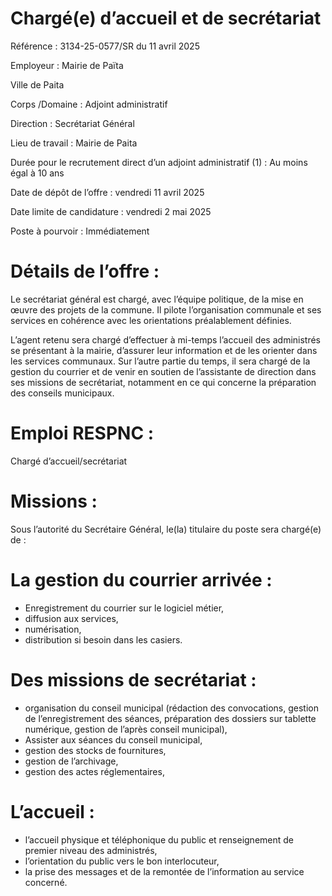 # Chargé(e) d’accueil et de secrétariat

Référence : 3134-25-0577/SR du 11 avril 2025

Employeur : Mairie de Païta

Ville de Paita

Corps /Domaine : Adjoint administratif

Direction : Secrétariat Général

Lieu de travail : Mairie de Paita

Durée pour le recrutement direct d’un adjoint administratif (1) : Au moins égal à 10 ans

Date de dépôt de l’offre : vendredi 11 avril 2025

Date limite de candidature : vendredi 2 mai 2025

Poste à pourvoir : Immédiatement

# Détails de l’offre :

Le secrétariat général est chargé, avec l’équipe politique, de la mise en œuvre des projets de la commune. Il pilote l’organisation communale et ses services en cohérence avec les orientations préalablement définies.

L’agent retenu sera chargé d’effectuer à mi-temps l’accueil des administrés se présentant à la mairie, d’assurer leur information et de les orienter dans les services communaux. Sur l’autre partie du temps, il sera chargé de la gestion du courrier et de venir en soutien de l’assistante de direction dans ses missions de secrétariat, notamment en ce qui concerne la préparation des conseils municipaux.

# Emploi RESPNC :

Chargé d’accueil/secrétariat

# Missions :

Sous l’autorité du Secrétaire Général, le(la) titulaire du poste sera chargé(e) de :

# La gestion du courrier arrivée :

- Enregistrement du courrier sur le logiciel métier,
- diffusion aux services,
- numérisation,
- distribution si besoin dans les casiers.

# Des missions de secrétariat :

- organisation du conseil municipal (rédaction des convocations, gestion de l’enregistrement des séances, préparation des dossiers sur tablette numérique, gestion de l’après conseil municipal),
- Assister aux séances du conseil municipal,
- gestion des stocks de fournitures,
- gestion de l’archivage,
- gestion des actes réglementaires,

# L’accueil :

- l’accueil physique et téléphonique du public et renseignement de premier niveau des administrés,
- l’orientation du public vers le bon interlocuteur,
- la prise des messages et de la remontée de l’information au service concerné.